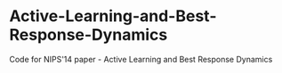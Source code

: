 Active-Learning-and-Best-Response-Dynamics
==========================================

Code for NIPS'14 paper - Active Learning and Best Response Dynamics
